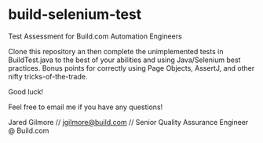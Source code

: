 # build-selenium-test
Test Assessment for Build.com Automation Engineers

Clone this repository an then complete the unimplemented tests in BuildTest.java to the best of your abilities and using Java/Selenium best practices. Bonus points for correctly using Page Objects, AssertJ, and other nifty tricks-of-the-trade. 

Good luck! 

Feel free to email me if you have any questions!

Jared Gilmore // jgilmore@build.com // Senior Quality Assurance Engineer @ Build.com

